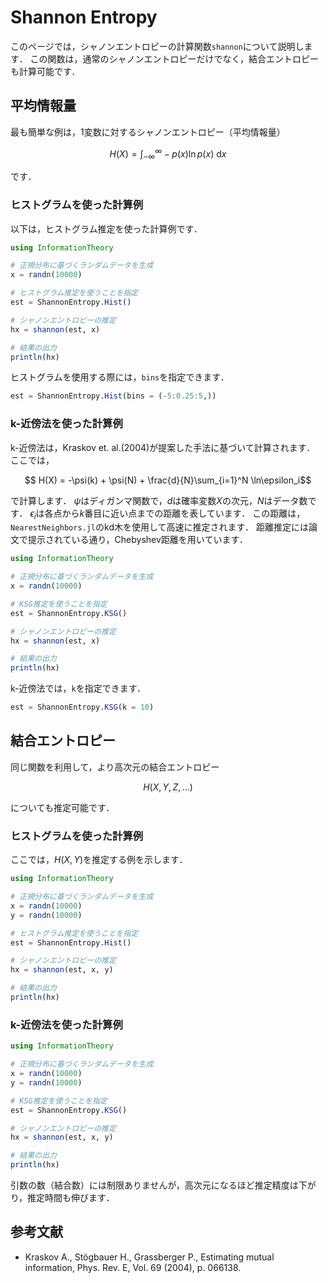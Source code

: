 
# Shannon Entropy

このページでは，シャノンエントロピーの計算関数`shannon`について説明します．
この関数は，通常のシャノンエントロピーだけでなく，結合エントロピーも計算可能です．

## 平均情報量

最も簡単な例は，1変数に対するシャノンエントロピー（平均情報量）
```math
    H(X) = \int_{-\infty}^{\infty} - p(x) \ln p(x) \ \mathrm{d}x
```
です．


### ヒストグラムを使った計算例

以下は，ヒストグラム推定を使った計算例です．

```julia
using InformationTheory

# 正規分布に基づくランダムデータを生成
x = randn(10000)

# ヒストグラム推定を使うことを指定
est = ShannonEntropy.Hist()

# シャノンエントロピーの推定
hx = shannon(est, x)

# 結果の出力
println(hx)
```

ヒストグラムを使用する際には，`bins`を指定できます．

```julia
est = ShannonEntropy.Hist(bins = (-5:0.25:5,))
```

### k-近傍法を使った計算例

k-近傍法は，Kraskov et. al.(2004)が提案した手法に基づいて計算されます．
ここでは，
```math
    H(X) = -\psi(k) + \psi(N) + \frac{d}{N}\sum_{i=1}^N \ln\epsilon_i
```
で計算します．
$\psi$はディガンマ関数で，$d$は確率変数$X$の次元，$N$はデータ数です．
$\epsilon_i$は各点から$k$番目に近い点までの距離を表しています．
この距離は，`NearestNeighbors.jl`のkd木を使用して高速に推定されます．
距離推定には論文で提示されている通り，Chebyshev距離を用いています．

```julia
using InformationTheory

# 正規分布に基づくランダムデータを生成
x = randn(10000)

# KSG推定を使うことを指定
est = ShannonEntropy.KSG()

# シャノンエントロピーの推定
hx = shannon(est, x)

# 結果の出力
println(hx)
```

k-近傍法では，`k`を指定できます．
```julia
est = ShannonEntropy.KSG(k = 10)
```

## 結合エントロピー

同じ関数を利用して，より高次元の結合エントロピー
```math
    H(X, Y, Z, ...)
```
についても推定可能です．

### ヒストグラムを使った計算例

ここでは，$H(X,Y)$を推定する例を示します．

```julia
using InformationTheory

# 正規分布に基づくランダムデータを生成
x = randn(10000)
y = randn(10000)

# ヒストグラム推定を使うことを指定
est = ShannonEntropy.Hist()

# シャノンエントロピーの推定
hx = shannon(est, x, y)

# 結果の出力
println(hx)
```

### k-近傍法を使った計算例

```julia
using InformationTheory

# 正規分布に基づくランダムデータを生成
x = randn(10000)
y = randn(10000)

# KSG推定を使うことを指定
est = ShannonEntropy.KSG()

# シャノンエントロピーの推定
hx = shannon(est, x, y)

# 結果の出力
println(hx)
```

引数の数（結合数）には制限ありませんが，高次元になるほど推定精度は下がり，推定時間も伸びます．

## 参考文献

- Kraskov A., Stögbauer H., Grassberger P., Estimating mutual information, Phys. Rev. E, Vol. 69 (2004), p. 066138.
